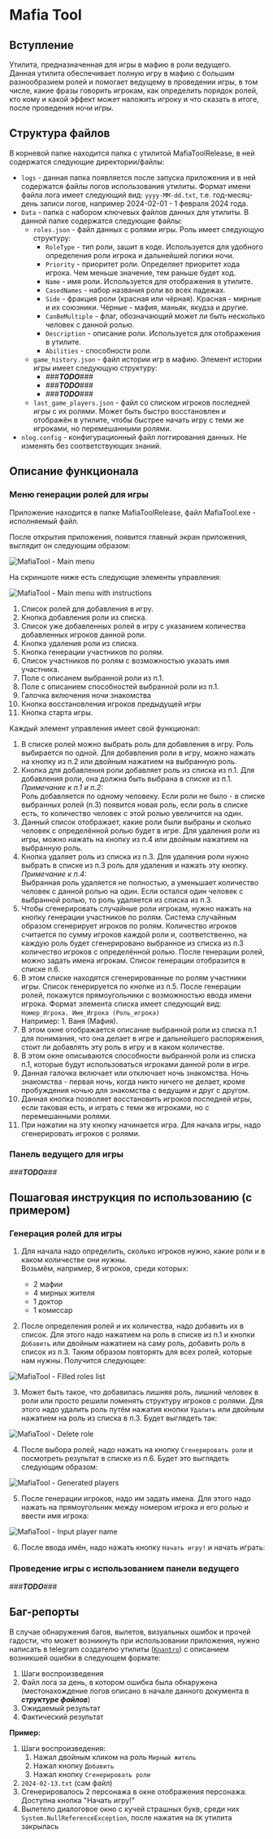 # Mafia Tool

## Вступление

Утилита, предназначенная для игры в мафию в роли ведущего.  
Данная утилита обеспечивает полную игру в мафию с большим разнообразием ролей
и помогает ведущему в проведении игры, в том числе, какие фразы говорить игрокам,
как определить порядок ролей, кто кому и какой эффект может наложить игроку и 
что сказать в итоге, после проведения ночи игры.

## Структура файлов

В корневой папке находится папка с утилитой MafiaToolRelease, в ней содержатся следующие директории/файлы:
- `logs` - данная папка появляется после запуска приложения и в ней содержатся файлы логов использования утилиты. 
Формат имени файла лога имеет следующий вид: `yyyy-MM-dd.txt`, т.е. год-месяц-день записи логов, например 2024-02-01 - 1 февраля 2024 года.
- `Data` - папка с набором ключевых файлов данных для утилиты. В данной папке содержатся следующие файлы:
  - `roles.json` - файл данных с ролями игры. Роль имеет следующую структуру:
    - `RoleType` - тип роли, зашит в коде. Используется для удобного определения роли игрока и дальнейшей логики ночи.
    - `Priority` - приоритет роли. Определяет приоритет хода игрока. Чем меньше значение, тем раньше будет ход.
    - `Name` - имя роли. Используется для отображения в утилите.
    - `CasedNames` - набор названия роли во всех падежах.
    - `Side` - фракция роли (красная или чёрная). Красная - мирные и их союзники. Чёрные - мафия, маньяк, якудза и другие.
    - `CanBeMultiple` - флаг, обозначающий может ли быть несколько человек с данной ролью.
    - `Description` - описание роли. Используется для отображения в утилите.
    - `Abilities` - способности роли.
  - `game_history.json` - файл истории игр в мафию. Элемент истории игры имеет следующую структуру:  
    - ###***TODO***###
    - ###***TODO***###
    - ###***TODO***###
  - `last_game_players.json` - файл со списком игроков последней игры с их ролями. Может быть быстро восстановлен и отображён в утилите, 
  чтобы быстрее начать игру с теми же игроками, но перемешанными ролями.
- `nlog.config` - конфигурационный файл логгирования данных. Не изменять без соответствующих знаний.

## Описание функционала

### Меню генерации ролей для игры

Приложение находится в папке MafiaToolRelease, файл MafiaTool.exe - исполняемый файл.

После открытия приложения, появится главный экран приложения, выглядит он следующим образом: 

![MafiaTool - Main menu](/README_Images/main_menu.png)

На скриншоте ниже есть следующие элементы управления:

![MafiaTool - Main menu with instructions](/README_Images/main_menu_instruction.png)

1. Список ролей для добавления в игру.
2. Кнопка добавления роли из списка.
3. Список уже добавленных ролей в игру с указанием количества добавленных игроков данной роли.
4. Кнопка удаления роли из списка.
5. Кнопка генерации участников по ролям.
6. Список участников по ролям с возможностью указать имя участника.
7. Поле с описанем выбранной роли из п.1.
8. Поле с описанием способностей выбранной роли из п.1.
9. Галочка включения ночи знакомства
10. Кнопка восстановления игроков предыдущей игры
11. Кнопка старта игры.

Каждый элемент управления имеет свой функционал:
1. В списке ролей можно выбрать роль для добавления в игру. Роль выбирается по одной. Для добавления роли в игру, можно нажать на кнопку из п.2
или двойным нажатием на выбранную роль. 
2. Кнопка для добавления роли добавляет роль из списка из п.1. Для добавления роли, она должна быть выбрана в списке из п.1.  
*Примечание к п.1 и п.2:*  
Роль добавляется по одному человеку. Если роли не было - в списке выбранных ролей (п.3) появится новая роль,
если роль в списке есть, то количество человек с этой ролью увеличится на один.
3. Данный список отображает, какие роли были выбраны и сколько человек с определённой ролью будет в игре. Для удаления роли из игры, можно нажать на кнопку из п.4
или двойным нажатием на выбранную роль.
4. Кнопка удаляет роль из списка из п.3. Для удаления роли нужно выбрать в списке из п.3 роль для удаления и нажать эту кнопку.  
*Примечание к п.4:*  
Выбранная роль удаляется не полностью, а уменьшает количество человек с данной ролью на один. Если остался один человек с выбранной ролью, то роль удаляется из списка из п.3.
5. Чтобы сгенерировать случайные роли игрокам, нужно нажать на кнопку генерации участников по ролям.
Система случайным образом сгенерирует игроков по ролям. Количество игроков считается по сумму игроков каждой роли и, соответственно,
на каждую роль будет сгенерировано выбранное из списка из п.3 количество игроков с определённой ролью. После генерации ролей, можно задать имена игрокам.
Список генерации отобразится в списке п.6.
6. В этом списке находятся сгенерированные по ролям участники игры. Список генерируется по кнопке из п.5.
После генерации ролей, покажутся прямоугольники с возможностью ввода имени игрока. Формат элемента списка имеет следующий вид:  
`Номер_Игрока. Имя_Игрока (Роль_игрока)`  
Например: 1. Ваня (Мафия).
7. В этом окне отображается описание выбранной роли из списка п.1 для понимания, что она делает в игре и дальнейшего распоряжения, стоит ли добавлять эту роль в игру и в каком количестве.
8. В этом окне описываются способности выбранной роли из списка п.1, которые будут использоваться игроками данной роли в игре.
9. Данная галочка включает или отключает ночь знакомства. Ночь знакомства - первая ночь, когда никто ничего не делает, кроме пробуждения ночью для знакомства с ведущим и друг с другом.
10. Данная кнопка позволяет восстановить игроков последней игры, если таковая есть, и играть с теми же игроками, но с перемешанными ролями.
11. При нажатии на эту кнопку начинается игра. Для начала игры, надо сгенерировать игроков с ролями.

### Панель ведущего для игры

###***TODO***###

## Пошаговая инструкция по использованию (с примером)

### Генерация ролей для игры

1. Для начала надо определить, сколько игроков нужно, какие роли и в каком количестве они нужны.  
Возьмём, например, 8 игроков, среди которых:

   - 2 мафии
   - 4 мирных жителя
   - 1 доктор
   - 1 комиссар

2. После определения ролей и их количества, надо добавить их в список. 
Для этого надо нажатием на роль в списке из п.1 и кнопки `Добавить` или двойным нажатием на саму роль, добавить роль в список из п.3.
Таким образом повторять для всех ролей, которые нам нужны. Получится следующее:

![MafiaTool - Filled roles list](/README_Images/filled_roles_list.png)

3. Может быть такое, что добавилась лишняя роль, лишний человек в роли или просто решили поменять структуру игроков с ролями.
Для этого надо удалить роль путём нажатия кнопки `Удалить` или двойным нажатием на роль из списка в п.3.
Будет выглядеть так:

![MafiaTool - Delete role](/README_Images/delete_role.png)

4. После выбора ролей, надо нажать на кнопку `Сгенерировать роли` и посмотреть результат в списке из п.6.
   Будет это выглядеть следующим образом:

![MafiaTool - Generated players](/README_Images/generated_players.png)

5. После генерации игроков, надо им задать имена. Для этого надо нажать на прямоугольник между номером игрока и его ролью и ввести имя игрока:

![MafiaTool - Input player name](/README_Images/input_player_name.png)

6. После ввода имён, надо нажать кнопку `Начать игру!` и начать играть:

<!---
![MafiaTool - Game started](/README_Images/game_started.png)
-->

### Проведение игры с использованием панели ведущего

###***TODO***###

## Баг-репорты

В случае обнаружения багов, вылетов, визуальных ошибок и прочей гадости, что может возникнуть при использовании приложения, нужно написать в telegram создателю утилиты ([`Knantro`](https://t.me/Knantro))
с описанием возникшей ошибки в следующем формате:

1. Шаги воспроизведения
2. Файл лога за день, в котором ошибка была обнаружена (местонахождение логов описано в начале данного документа в ***структуре файлов***)
3. Ожидаемый результат
4. Фактический результат

**Пример:**

1. Шаги воспроизведения:
   1. Нажал двойным кликом на роль `Мирный житель`
   2. Нажал кнопку `Добавить`
   3. Нажал кнопку `Сгенерировать роли`
2. `2024-02-13.txt` (сам файл)
3. Сгенерировалось 2 персонажа в окне отображения персонажа. Доступна кнопка "Начать игру!"
4. Вылетело диалоговое окно с кучей страшных букв, среди них `System.NullReferenceException`, после нажатия на `ОК` утилита закрылась